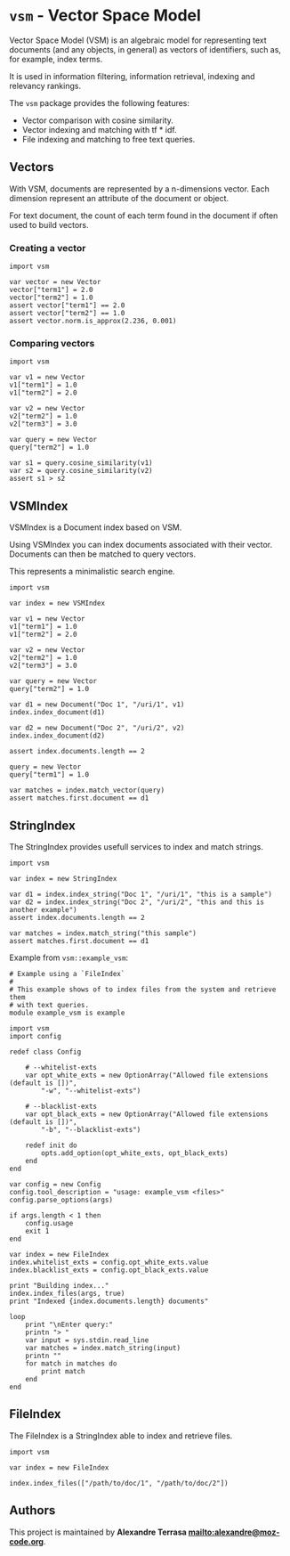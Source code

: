 # `vsm` - Vector Space Model

Vector Space Model (VSM) is an algebraic model for representing text documents
(and any objects, in general) as vectors of identifiers, such as, for example,
index terms.

It is used in information filtering, information retrieval, indexing and
relevancy rankings.

The `vsm` package provides the following features:

* Vector comparison with cosine similarity.
* Vector indexing and matching with tf * idf.
* File indexing and matching to free text queries.

## Vectors

With VSM, documents are represented by a n-dimensions vector.
Each dimension represent an attribute of the document or object.

For text document, the count of each term found in the document if often used to
build vectors.

### Creating a vector

~~~
import vsm

var vector = new Vector
vector["term1"] = 2.0
vector["term2"] = 1.0
assert vector["term1"] == 2.0
assert vector["term2"] == 1.0
assert vector.norm.is_approx(2.236, 0.001)
~~~

### Comparing vectors

~~~
import vsm

var v1 = new Vector
v1["term1"] = 1.0
v1["term2"] = 2.0

var v2 = new Vector
v2["term2"] = 1.0
v2["term3"] = 3.0

var query = new Vector
query["term2"] = 1.0

var s1 = query.cosine_similarity(v1)
var s2 = query.cosine_similarity(v2)
assert s1 > s2
~~~

## VSMIndex

VSMIndex is a Document index based on VSM.

Using VSMIndex you can index documents associated with their vector.
Documents can then be matched to query vectors.

This represents a minimalistic search engine.

~~~
import vsm

var index = new VSMIndex

var v1 = new Vector
v1["term1"] = 1.0
v1["term2"] = 2.0

var v2 = new Vector
v2["term2"] = 1.0
v2["term3"] = 3.0

var query = new Vector
query["term2"] = 1.0

var d1 = new Document("Doc 1", "/uri/1", v1)
index.index_document(d1)

var d2 = new Document("Doc 2", "/uri/2", v2)
index.index_document(d2)

assert index.documents.length == 2

query = new Vector
query["term1"] = 1.0

var matches = index.match_vector(query)
assert matches.first.document == d1
~~~

## StringIndex

The StringIndex provides usefull services to index and match strings.

~~~
import vsm

var index = new StringIndex

var d1 = index.index_string("Doc 1", "/uri/1", "this is a sample")
var d2 = index.index_string("Doc 2", "/uri/2", "this and this is another example")
assert index.documents.length == 2

var matches = index.match_string("this sample")
assert matches.first.document == d1
~~~

Example from `vsm::example_vsm`:

~~~
# Example using a `FileIndex`
#
# This example shows of to index files from the system and retrieve them
# with text queries.
module example_vsm is example

import vsm
import config

redef class Config

	# --whitelist-exts
	var opt_white_exts = new OptionArray("Allowed file extensions (default is [])",
		"-w", "--whitelist-exts")

	# --blacklist-exts
	var opt_black_exts = new OptionArray("Allowed file extensions (default is [])",
		"-b", "--blacklist-exts")

	redef init do
		opts.add_option(opt_white_exts, opt_black_exts)
	end
end

var config = new Config
config.tool_description = "usage: example_vsm <files>"
config.parse_options(args)

if args.length < 1 then
	config.usage
	exit 1
end

var index = new FileIndex
index.whitelist_exts = config.opt_white_exts.value
index.blacklist_exts = config.opt_black_exts.value

print "Building index..."
index.index_files(args, true)
print "Indexed {index.documents.length} documents"

loop
	print "\nEnter query:"
	printn "> "
	var input = sys.stdin.read_line
	var matches = index.match_string(input)
	printn ""
	for match in matches do
		print match
	end
end
~~~

## FileIndex

The FileIndex is a StringIndex able to index and retrieve files.

~~~nit
import vsm

var index = new FileIndex

index.index_files(["/path/to/doc/1", "/path/to/doc/2"])
~~~

## Authors

This project is maintained by **Alexandre Terrasa <mailto:alexandre@moz-code.org>**.
